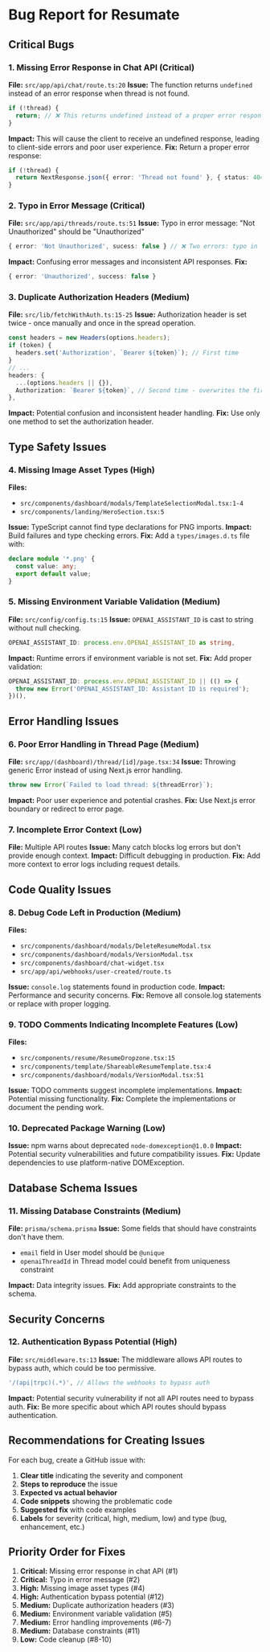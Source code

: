 # Bug Report for Resumate

## Critical Bugs

### 1. **Missing Error Response in Chat API (Critical)**
**File:** `src/app/api/chat/route.ts:20`
**Issue:** The function returns `undefined` instead of an error response when thread is not found.
```typescript
if (!thread) {
  return; // ❌ This returns undefined instead of a proper error response
}
```
**Impact:** This will cause the client to receive an undefined response, leading to client-side errors and poor user experience.
**Fix:** Return a proper error response:
```typescript
if (!thread) {
  return NextResponse.json({ error: 'Thread not found' }, { status: 404 });
}
```

### 2. **Typo in Error Message (Critical)**
**File:** `src/app/api/threads/route.ts:51`
**Issue:** Typo in error message: "Not Unauthorized" should be "Unauthorized"
```typescript
{ error: 'Not Unauthorized', sucess: false } // ❌ Two errors: typo in "Unauthorized" and "sucess"
```
**Impact:** Confusing error messages and inconsistent API responses.
**Fix:**
```typescript
{ error: 'Unauthorized', success: false }
```

### 3. **Duplicate Authorization Headers (Medium)**
**File:** `src/lib/fetchWithAuth.ts:15-25`
**Issue:** Authorization header is set twice - once manually and once in the spread operation.
```typescript
const headers = new Headers(options.headers);
if (token) {
  headers.set('Authorization', `Bearer ${token}`); // First time
}
// ...
headers: {
  ...(options.headers || {}),
  Authorization: `Bearer ${token}`, // Second time - overwrites the first
},
```
**Impact:** Potential confusion and inconsistent header handling.
**Fix:** Use only one method to set the authorization header.

## Type Safety Issues

### 4. **Missing Image Asset Types (High)**
**Files:** 
- `src/components/dashboard/modals/TemplateSelectionModal.tsx:1-4`
- `src/components/landing/HeroSection.tsx:5`

**Issue:** TypeScript cannot find type declarations for PNG imports.
**Impact:** Build failures and type checking errors.
**Fix:** Add a `types/images.d.ts` file with:
```typescript
declare module '*.png' {
  const value: any;
  export default value;
}
```

### 5. **Missing Environment Variable Validation (Medium)**
**File:** `src/config/config.ts:15`
**Issue:** `OPENAI_ASSISTANT_ID` is cast to string without null checking.
```typescript
OPENAI_ASSISTANT_ID: process.env.OPENAI_ASSISTANT_ID as string,
```
**Impact:** Runtime errors if environment variable is not set.
**Fix:** Add proper validation:
```typescript
OPENAI_ASSISTANT_ID: process.env.OPENAI_ASSISTANT_ID || (() => {
  throw new Error('OPENAI_ASSISTANT_ID: Assistant ID is required');
})(),
```

## Error Handling Issues

### 6. **Poor Error Handling in Thread Page (Medium)**
**File:** `src/app/(dashboard)/thread/[id]/page.tsx:34`
**Issue:** Throwing generic Error instead of using Next.js error handling.
```typescript
throw new Error(`Failed to load thread: ${threadError}`);
```
**Impact:** Poor user experience and potential crashes.
**Fix:** Use Next.js error boundary or redirect to error page.

### 7. **Incomplete Error Context (Low)**
**File:** Multiple API routes
**Issue:** Many catch blocks log errors but don't provide enough context.
**Impact:** Difficult debugging in production.
**Fix:** Add more context to error logs including request details.

## Code Quality Issues

### 8. **Debug Code Left in Production (Medium)**
**Files:**
- `src/components/dashboard/modals/DeleteResumeModal.tsx`
- `src/components/dashboard/modals/VersionModal.tsx`
- `src/components/dashboard/chat-widget.tsx`
- `src/app/api/webhooks/user-created/route.ts`

**Issue:** `console.log` statements found in production code.
**Impact:** Performance and security concerns.
**Fix:** Remove all console.log statements or replace with proper logging.

### 9. **TODO Comments Indicating Incomplete Features (Low)**
**Files:**
- `src/components/resume/ResumeDropzone.tsx:15`
- `src/components/template/ShareableResumeTemplate.tsx:4`
- `src/components/dashboard/modals/VersionModal.tsx:51`

**Issue:** TODO comments suggest incomplete implementations.
**Impact:** Potential missing functionality.
**Fix:** Complete the implementations or document the pending work.

### 10. **Deprecated Package Warning (Low)**
**Issue:** npm warns about deprecated `node-domexception@1.0.0`
**Impact:** Potential security vulnerabilities and future compatibility issues.
**Fix:** Update dependencies to use platform-native DOMException.

## Database Schema Issues

### 11. **Missing Database Constraints (Medium)**
**File:** `prisma/schema.prisma`
**Issue:** Some fields that should have constraints don't have them.
- `email` field in User model should be `@unique`
- `openaiThreadId` in Thread model could benefit from uniqueness constraint

**Impact:** Data integrity issues.
**Fix:** Add appropriate constraints to the schema.

## Security Concerns

### 12. **Authentication Bypass Potential (High)**
**File:** `src/middleware.ts:13`
**Issue:** The middleware allows API routes to bypass auth, which could be too permissive.
```typescript
'/(api|trpc)(.*)', // Allows the webhooks to bypass auth
```
**Impact:** Potential security vulnerability if not all API routes need to bypass auth.
**Fix:** Be more specific about which API routes should bypass authentication.

## Recommendations for Creating Issues

For each bug, create a GitHub issue with:
1. **Clear title** indicating the severity and component
2. **Steps to reproduce** the issue
3. **Expected vs actual behavior**
4. **Code snippets** showing the problematic code
5. **Suggested fix** with code examples
6. **Labels** for severity (critical, high, medium, low) and type (bug, enhancement, etc.)

## Priority Order for Fixes

1. **Critical:** Missing error response in chat API (#1)
2. **Critical:** Typo in error message (#2)
3. **High:** Missing image asset types (#4)
4. **High:** Authentication bypass potential (#12)
5. **Medium:** Duplicate authorization headers (#3)
6. **Medium:** Environment variable validation (#5)
7. **Medium:** Error handling improvements (#6-7)
8. **Medium:** Database constraints (#11)
9. **Low:** Code cleanup (#8-10)